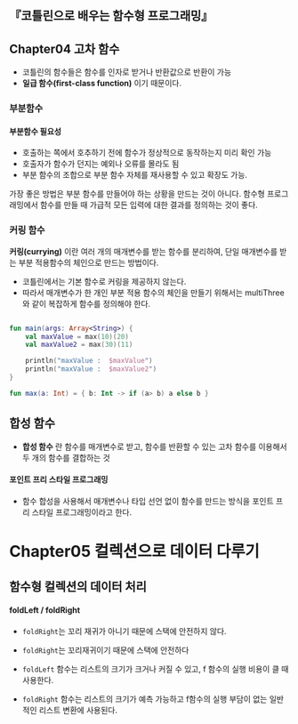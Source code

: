 

## 『코틀린으로 배우는 함수형 프로그래밍』


## Chapter04 고차 함수

* 코틀린의 함수들은 함수를 인자로 받거나 반환값으로 반환이 가능
* **일급 함수(first-class function)** 이기 때문이다.


### 부분함수

#### 부분함수 필요성

* 호출하는 쪽에서 호추하기 전에 함수가 정상적으로 동작하는지 미리 확인 가능
* 호출자가 함수가 던지는 예외나 오류를 몰라도 됨
* 부분 함수의 조합으로 부분 함수 자체를 재사용할 수 있고 확장도 가능.


가장 좋은 방법은 부분 함수를 만들어야 하는 상황을 만드는 것이 아니다.
함수형 프로그래밍에서 함수를 만들 때 가급적 모든 입력에 대한 결과를 정의하는 것이 좋다.


### 커링 함수

**커링(currying)** 이란 여러 개의 매개변수를 받는 함수를 분리하여, 단일 매개변수를 받는 부분 적용함수의 체인으로 만드는 방법이다.

* 코틀린에서는 기본 함수로 커링을 제공하지 않는다.
* 따라서 매개변수가 한 개인 부분 적용 함수의 체인을 만들기 위해서는 multiThree와 같이 복잡하게 함수를 정의해야 한다.


```kotlin

fun main(args: Array<String>) {
    val maxValue = max(10)(20)
    val maxValue2 = max(30)(11)

    println("maxValue :  $maxValue")
    println("maxValue :  $maxValue2")
}

fun max(a: Int) = { b: Int -> if (a> b) a else b }
```

## 합성 함수

* **합성 함수** 란 함수를 매개변수로 받고, 함수를 반환할 수 있는 고차 함수를 이용해서 두 개의 함수를 결합하는 것

#### 포인트 프리 스타일 프로그래밍
* 함수 합성을 사용해서 매개변수나 타입 선언 없이 함수를 만드는 방식을 포인트 프리 스타일 프로그래밍이라고 한다.


# Chapter05 컬렉션으로 데이터 다루기

## 함수형 컬렉션의 데이터 처리



#### foldLeft / foldRight

* ```foldRight```는 꼬리 재귀가 아니기 때문에 스택에 안전하지 않다.
* ```foldRight```는 꼬리재귀이기 때문에 스택에 안전하다

* ```foldLeft``` 함수는 리스트의 크기가 크거나 커질 수 있고, f 함수의 실행 비용이 클 때 사용한다.
* ```foldRight``` 함수는 리스트의 크기가 예측 가능하고 f함수의 실행 부담이 없는 일반적인 리스트 변환에 사용된다.